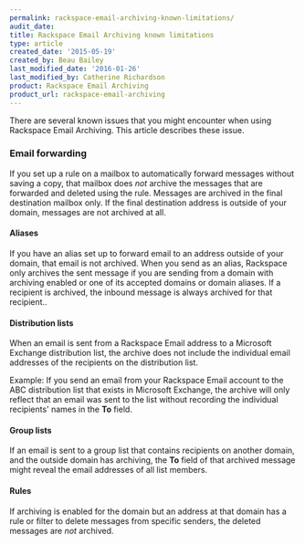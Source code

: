 ```yaml
---
permalink: rackspace-email-archiving-known-limitations/
audit_date:
title: Rackspace Email Archiving known limitations
type: article
created_date: '2015-05-19'
created_by: Beau Bailey
last_modified_date: '2016-01-26'
last_modified_by: Catherine Richardson
product: Rackspace Email Archiving
product_url: rackspace-email-archiving
---
```


There are several known issues that you might encounter when using
Rackspace Email Archiving. This article describes these issue.

### Email forwarding ###

If you set up a rule on a mailbox to automatically forward messages
without saving a copy, that mailbox does *not* archive the messages that
are forwarded and deleted using the rule. Messages are archived in the
final destination mailbox only. If the final destination address is
outside of your domain, messages are not archived at all.

#### Aliases ####

If you have an alias set up to forward email to an address outside of
your domain, that email is not archived. When you send as an alias,
Rackspace only archives the sent message if you are sending from a
domain with archiving enabled or one of its accepted domains or
domain aliases. If a recipient is archived, the inbound message is
always archived for that recipient..

#### Distribution lists ####

When an email is sent from a Rackspace Email address to a Microsoft
Exchange distribution list, the archive does not include the individual
email addresses of the recipients on the distribution list.

Example: If you send an email from your Rackspace Email account to the
ABC distribution list that exists in Microsoft Exchange, the archive
will only reflect that an email was sent to the list without recording
the individual recipients' names in the **To** field.

#### Group lists ####

If an email is sent to a group list that contains recipients on another
domain, and the outside domain has archiving, the **To** field of that
archived message might reveal the email addresses of all list members.

#### Rules ####

If archiving is enabled for the domain but an address at that domain has
a rule or filter to delete messages from specific senders, the deleted
messages are *not* archived.
